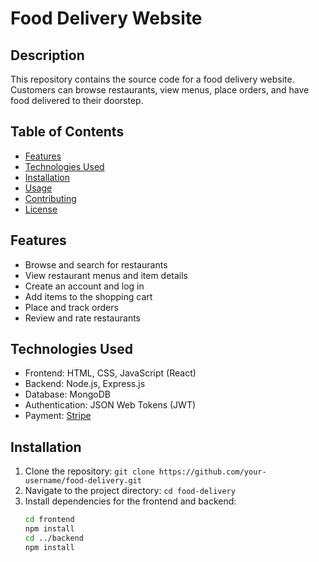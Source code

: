# Food Delivery Website

## Description
This repository contains the source code for a food delivery website. Customers can browse restaurants, view menus, place orders, and have food delivered to their doorstep.

## Table of Contents
- [Features](#features)
- [Technologies Used](#technologies-used)
- [Installation](#installation)
- [Usage](#usage)
- [Contributing](#contributing)
- [License](#license)

## Features
- Browse and search for restaurants
- View restaurant menus and item details
- Create an account and log in
- Add items to the shopping cart
- Place and track orders
- Review and rate restaurants

## Technologies Used
- Frontend: HTML, CSS, JavaScript (React)
- Backend: Node.js, Express.js
- Database: MongoDB
- Authentication: JSON Web Tokens (JWT)
- Payment: [Stripe](https://stripe.com)

## Installation
1. Clone the repository: `git clone https://github.com/your-username/food-delivery.git`
2. Navigate to the project directory: `cd food-delivery`
3. Install dependencies for the frontend and backend:
   ```bash
   cd frontend
   npm install
   cd ../backend
   npm install
